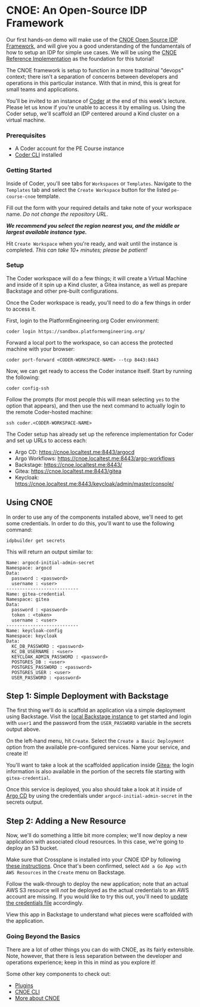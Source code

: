 # CNOE: An Open-Source IDP Framework

Our first hands-on demo will make use of the [CNOE Open Source IDP Framework](https://cnoe.io/), and will give you a good understanding of the fundamentals of how to setup an IDP for simple use cases. We will be using the [CNOE Reference Implementation](https://cnoe.io/docs/reference-implementation/integrations/reference-impl) as the foundation for this tutorial!

The CNOE framework is setup to function in a more traditoinal "devops" context; there isn't a separation of concerns between developers and operations in this particular instance. With that in mind, this is great for small teams and applications.

You'll be invited to an instance of [Coder](https://coder.com) at the end of this week's lecture. Please let us know if you're unable to access it by emailing us. Using the Coder setup, we'll scaffold an IDP centered around a Kind cluster on a virtual machine.

### Prerequisites
* A Coder account for the PE Course instance
* [Coder CLI](https://coder.com/docs/install/cli) installed

### Getting Started
Inside of Coder, you'll see tabs for `Workspaces` or `Templates`. Navigate to the `Templates` tab and select the `Create Workspace` button for the listed `pe-course-cnoe` template.

Fill out the form with your required details and take note of your workspace name. *Do not change the repository URL.*

***We recommend you select the region nearest you, and the middle or largest available instance type.***

Hit `Create Workspace` when you're ready, and wait until the instance is completed. *This can take 10+ minutes; please be patient!*

### Setup
The Coder workspace will do a few things; it will create a Virtual Machine and inside of it spin up a Kind cluster, a Gitea instance, as well as prepare Backstage and other pre-built configurations. 

Once the Coder workspace is ready, you'll need to do a few things in order to access it. 

First, login to the PlatformEngineering.org Coder environment:
```
coder login https://sandbox.platformengineering.org/
```

Forward a local port to the workspace, so can access the protected machine with your browser: 
```
coder port-forward <CODER-WORKSPACE-NAME> --tcp 8443:8443
```

Now, we can get ready to access the Coder instance itself. Start by running the following:
```
coder config-ssh
```

Follow the prompts (for most people this will mean selecting `yes` to the option that appears), and then use the next command to actually login to the remote Coder-hosted machine:
```
ssh coder.<CODER-WORKSPACE-NAME>
```

The Coder setup has already set up the reference implementation for Coder and set up URLs to access each:
* Argo CD: https://cnoe.localtest.me:8443/argocd
* Argo Workflows: https://cnoe.localtest.me:8443/argo-workflows
* Backstage: https://cnoe.localtest.me:8443/
* Gitea: https://cnoe.localtest.me:8443/gitea
* Keycloak: https://cnoe.localtest.me:8443/keycloak/admin/master/console/

## Using CNOE
In order to use any of the components installed above, we'll need to get some credentials. In order to do this, you'll want to use the following command:
```
idpbuilder get secrets
```
This will return an output similar to:
```aiignore
Name: argocd-initial-admin-secret
Namespace: argocd
Data:
  password : <password>
  username : <user>
---------------------------
Name: gitea-credential
Namespace: gitea
Data:
  password : <password>
  token : <token>
  username : <user>
---------------------------
Name: keycloak-config
Namespace: keycloak
Data:
  KC_DB_PASSWORD : <password>
  KC_DB_USERNAME : <user>
  KEYCLOAK_ADMIN_PASSWORD : <password>
  POSTGRES_DB : <user>
  POSTGRES_PASSWORD : <password>
  POSTGRES_USER : <user>
  USER_PASSWORD : <password>
```

## Step 1: Simple Deployment with Backstage
The first thing we'll do is scaffold an application via a simple deployment using Backstage. Visit the [local Backstage instance](https://cnoe.localtest.me:8443/) to get started and login with `user1` and the password from the `USER_PASSWORD` variable in the secrets output above.

On the left-hand menu, hit `Create`. Select the `Create a Basic Deployment` option from the available pre-configured services. Name your service, and create it!

You'll want to take a look at the scaffolded application inside [Gitea](https://cnoe.localtest.me:8443/gitea); the login information is also available in the portion of the secrets file starting with `gitea-credential`.

Once this service is deployed, you also should take a look at it inside of [Argo CD](https://cnoe.localtest.me:8443/argocd) by using the credentials under `argocd-initial-admin-secret` in the secrets output.

## Step 2: Adding a New Resource
Now, we'll do something a little bit more complex; we'll now deploy a new application with associated cloud resources. In this case, we're going to deploy an S3 bucket.

Make sure that Crossplane is installed into your CNOE IDP by following [these instructions](https://github.com/cnoe-io/stacks/blob/main/crossplane-integrations/README.md). Once that's been confirmed, select `Add a Go App with AWS Resources` in the `Create` menu on Backstage.

Follow the walk-through to deploy the new application; note that an actual AWS S3 resource will _not_ be deployed as the actual credentials to an AWS account are missing. If you would like to try this out, you'll need to [update the credentials file](https://cnoe.io/docs/reference-implementation/integrations/reference-impl#:~:text=the%20credentials%20secret%20file) accordingly.

View this app in Backstage to understand what pieces were scaffolded with the application. 

### Going Beyond the Basics
There are a lot of other things you can do with CNOE, as its fairly extensible. Note, however, that there is less separation between the developer and operations experience; keep in this in mind as you explore it!

Some other key components to check out:
* [Plugins](https://cnoe.io/docs/category/plugins)
* [CNOE CLI](https://cnoe.io/docs/reference-implementation/integrations/generated)
* [More about CNOE](https://cnoe.io/blog/welcome)
